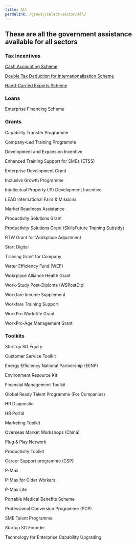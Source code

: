 ```yaml
---
title: All
permalink: /growsj/select-sector/all/
---
```


## These are all the government assistance available for all sectors

### Tax Incentives

<a href="https://www.iras.gov.sg/irashome/Schemes/GST/Cash-Accounting-Scheme/" target="_blank">Cash Accounting Scheme</a>

<a href="https://www.enterprisesg.gov.sg/financial-assistance/tax-incentives/tax-incentives/double-tax-deduction-for-internationalisation" target="_blank">Double Tax Deduction for Internationalisation Scheme</a>

<a href="https://www.iras.gov.sg/irashome/Schemes/GST/Hand-Carried-Exports-Scheme--HCES-/" target="_blank">Hand-Carried Exports Scheme</a>

### Loans

Enterprise Financing Scheme

### Grants

Capability Transfer Programme

Company-Led Training Programme

Development and Expansion Incentive

Enhanced Training Support for SMEs (ETSS)

Enterprise Development Grant

Inclusive Growth Programme

Intellectual Property (IP) Development Incentive

LEAD International Fairs & Missions

Market Readiness Assistance

Productivity Solutions Grant

Productivity Solutions Grant (SkillsFuture Training Subsidy)

RTW Grant for Workplace Adjustment

Start Digital

Training Grant for Company

Water Efficiency Fund (WEF)

Wokrplace Alliance Health Grant

Work-Study Post-Diploma (WSPostDip)

Workfare Income Supplement

Workfare Training Support

WorkPro Work-life Grant

WorkPro-Age Management Grant

### Toolkits

Start up SG Equity

Customer Service Toolkit

Energy Efficiency National Partnership (EENP)

Environment Resource Kit

Financial Management Toolkit

Global Ready Talent Programme (For Companies)

HR Diagnostic

HR Portal

Marketing Toolkit

Overseas Market Workshops (China)

Plug & Play Network

Productivity Toolkit

Career Support programme (CSP)

P-Max

P-Max for Older Workers

P-Max Lite

Portable Medical Benefits Scheme

Professional Conversion Programme (PCP)

SME Talent Programme

Startup SG Founder

Technology for Enterprise Capability Upgrading
